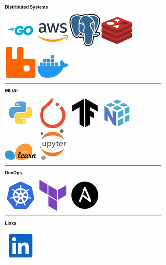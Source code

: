 **Distributed Systems**

<span>
  <a href="https://golang.org/" target="_blank"><img src="resources/logos/go.svg" width="100" title="Go" /></a>
  <a href="https://aws.amazon.com/" target="_blank"><img src="resources/logos/aws.svg" width="100" title="AWS" /></a>
  <a href="https://www.postgresql.org/" target="_blank"><img src="resources/logos/postgres.svg" width="100" title="Postgres" /></a>
  <a href="https://redis.io/" target="_blank"><img src="resources/logos/redis.svg" width="100" title="Redis" /></a>
  <a href="https://rabbitmq.com/" target="_blank"><img src="resources/logos/rabbitmq.svg" width="100" title="RabbitMQ" /></a>
  <a href="https://www.docker.com/" target="_blank"><img src="resources/logos/docker.svg" width="100" title="Docker" /></a>
</span>

<br>
<hr>

**ML/AI**

<span>
  <a href="https://www.python.org/" target="_blank"><img src="resources/logos/python.svg" width="100" title="Python" /></a>
  <a href="https://pytorch.org/" target="_blank"><img src="resources/logos/pytorch.svg" width="100" title="PyTorch" /></a>
  <a href="https://www.tensorflow.org/" target="_blank"><img src="resources/logos/tensorflow.svg" width="100" title="TensorFlow" /></a>
  <a href="https://numpy.org/" target="_blank"><img src="resources/logos/numpy.svg" width="100" title="NumPy" /></a>
  <a href="https://scikit-learn.org/" target="_blank"><img src="resources/logos/scikit-learn.svg" width="100" title="Scikit-Learn" /></a>
  <a href="https://jupyter.org/" target="_blank"><img src="resources/logos/jupyter.svg" width="100" title="Jupyter" /></a>
</span>

<br>
<hr>

**DevOps**

<span>
  <a href="https://kubernetes.io/" target="_blank"><img src="resources/logos/kubernetes.svg" width="100" title="Kubernetes" /></a>
  <a href="https://www.terraform.io/" target="_blank"><img src="resources/logos/terraform.svg" width="100" title="Terraform" /></a>
  <a href="https://www.ansible.com/" target="_blank"><img src="resources/logos/ansible.svg" width="100" title="Ansible" /></a>
</span>


<br>
<hr>

**Links**

<span>
  <a href="https://www.linkedin.com/in/wilcollinsvt/" target="_blank"><img src="resources/logos/linkedin.svg" width="100" title="LinkedIn" /></a>
</span>
